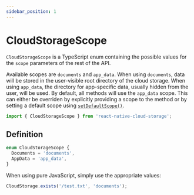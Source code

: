 ```yaml
---
sidebar_position: 1
---
```


# CloudStorageScope

`CloudStorageScope` is a TypeScript enum containing the possible values for the `scope` parameters of the rest of the API.

Available scopes are `documents` and `app_data`. When using `documents`, data will be stored in the user-visible root directory of the cloud storage. When using `app_data`, the directory for app-specific data, usually hidden from the user, will be used. By default, all methods will use the `app_data` scope. This can either be overriden by explicitly providing a scope to the method or by setting a default scope using [`setDefaultScope()`](../CloudStorage#setdefaultscopescope).

```ts
import { CloudStorageScope } from 'react-native-cloud-storage';
```

## Definition

```ts
enum CloudStorageScope {
  Documents = 'documents',
  AppData = 'app_data',
}
```

When using pure JavaScript, simply use the appropriate values:

```js
CloudStorage.exists('/test.txt', 'documents');
```
